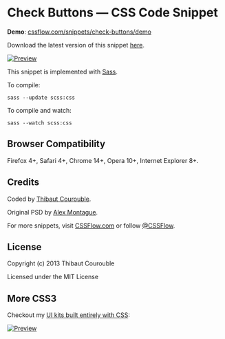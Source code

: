 # Check Buttons — CSS Code Snippet

**Demo**: [cssflow.com/snippets/check-buttons/demo](http://www.cssflow.com/snippets/check-buttons/demo)

Download the latest version of this snippet [here](http://www.cssflow.com/snippets/check-buttons.zip).

[![Preview](http://cdn.cssflow.com/snippets/check-buttons/preview-580.png)](http://www.cssflow.com/snippets/check-buttons)

This snippet is implemented with [Sass](https://github.com/nex3/sass).

To compile:

`sass --update scss:css`

To compile and watch:

`sass --watch scss:css`

## Browser Compatibility

Firefox 4+, Safari 4+, Chrome 14+, Opera 10+, Internet Explorer 8+.

## Credits

Coded by [Thibaut Courouble](http://thibaut.me).

Original PSD by [Alex Montague](http://dribbble.com/amont).

For more snippets, visit [CSSFlow.com](http://www.cssflow.com) or follow [@CSSFlow](https://twitter.com/CSSFlow).

## License

Copyright (c) 2013 Thibaut Courouble

Licensed under the MIT License

## More CSS3

Checkout my [UI kits built entirely with CSS](http://www.cssflow.com/ui-kits):

[![Preview](http://cdn.cssflow.com/kits/all_kits_preview_850.png)](http://www.cssflow.com/ui-kits)
